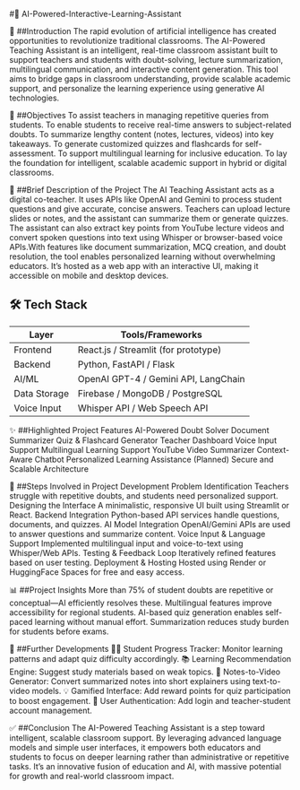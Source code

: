 #🧠 AI-Powered-Interactive-Learning-Assistant

📘 ##Introduction
The rapid evolution of artificial intelligence has created opportunities to revolutionize traditional classrooms. The AI-Powered Teaching Assistant is an intelligent, real-time classroom assistant built to support teachers and students with doubt-solving, lecture summarization, multilingual communication, and interactive content generation. This tool aims to bridge gaps in classroom understanding, provide scalable academic support, and personalize the learning experience using generative AI technologies.

🎯 ##Objectives
To assist teachers in managing repetitive queries from students.
To enable students to receive real-time answers to subject-related doubts.
To summarize lengthy content (notes, lectures, videos) into key takeaways.
To generate customized quizzes and flashcards for self-assessment.
To support multilingual learning for inclusive education.
To lay the foundation for intelligent, scalable academic support in hybrid or digital classrooms.

🧩 ##Brief Description of the Project
The AI Teaching Assistant acts as a digital co-teacher. It uses APIs like OpenAI and Gemini to process student questions and give accurate, concise answers. Teachers can upload lecture slides or notes, and the assistant can summarize them or generate quizzes. The assistant can also extract key points from YouTube lecture videos and convert spoken questions into text using Whisper or browser-based voice APIs.With features like document summarization, MCQ creation, and doubt resolution, the tool enables personalized learning without overwhelming educators. It’s hosted as a web app with an interactive UI, making it accessible on mobile and desktop devices.

## 🛠 Tech Stack

| Layer         | Tools/Frameworks                                |
|---------------|--------------------------------------------------|
| Frontend      | React.js / Streamlit (for prototype)             |
| Backend       | Python, FastAPI / Flask                          |
| AI/ML         | OpenAI GPT-4 / Gemini API, LangChain             |
| Data Storage  | Firebase / MongoDB / PostgreSQL                  |
| Voice Input   | Whisper API / Web Speech API                     |

✨ ##Highlighted Project Features
AI-Powered Doubt Solver
Document Summarizer
Quiz & Flashcard Generator
Teacher Dashboard
Voice Input Support
Multilingual Learning Support
YouTube Video Summarizer
Context-Aware Chatbot
Personalized Learning Assistance (Planned)
Secure and Scalable Architecture

🔄 ##Steps Involved in Project Development
Problem Identification
Teachers struggle with repetitive doubts, and students need personalized support.
Designing the Interface
A minimalistic, responsive UI built using Streamlit or React.
Backend Integration
Python-based API services handle questions, documents, and quizzes.
AI Model Integration
OpenAI/Gemini APIs are used to answer questions and summarize content.
Voice Input & Language Support
Implemented multilingual input and voice-to-text using Whisper/Web APIs.
Testing & Feedback Loop
Iteratively refined features based on user testing.
Deployment & Hosting
Hosted using Render or HuggingFace Spaces for free and easy access.

📊 ##Project Insights
More than 75% of student doubts are repetitive or conceptual—AI efficiently resolves these.
Multilingual features improve accessibility for regional students.
AI-based quiz generation enables self-paced learning without manual effort.
Summarization reduces study burden for students before exams.

🔮 ##Further Developments
🧑‍🎓 Student Progress Tracker:
Monitor learning patterns and adapt quiz difficulty accordingly.
📚 Learning Recommendation Engine:
Suggest study materials based on weak topics.
🧾 Notes-to-Video Generator:
Convert summarized notes into short explainers using text-to-video models.
💡 Gamified Interface:
Add reward points for quiz participation to boost engagement.
🔐 User Authentication:
Add login and teacher-student account management.

✅ ##Conclusion
The AI-Powered Teaching Assistant is a step toward intelligent, scalable classroom support. By leveraging advanced language models and simple user interfaces, it empowers both educators and students to focus on deeper learning rather than administrative or repetitive tasks. It’s an innovative fusion of education and AI, with massive potential for growth and real-world classroom impact.




